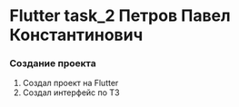 # Flutter task_2 Петров Павел Константинович

### Создание проекта
1. Создал проект на Flutter
2. Создал интерфейс по ТЗ
